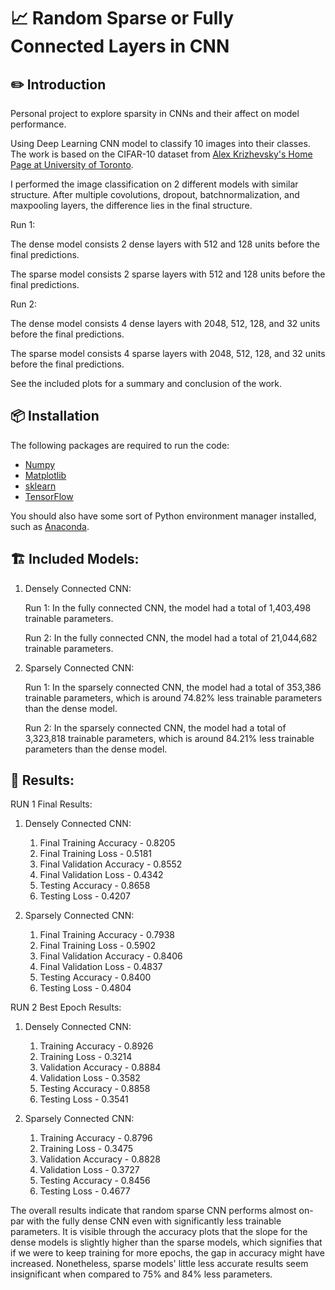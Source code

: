 # 📈 Random Sparse or Fully Connected Layers in CNN

## ✏️ Introduction

Personal project to explore sparsity in CNNs and their affect on model performance.

Using Deep Learning CNN model to classify 10 images into their classes. The work is based on the CIFAR-10 dataset from [Alex Krizhevsky's Home Page at University of Toronto](https://www.cs.toronto.edu/~kriz/cifar.html).

I performed the image classification on 2 different models with similar structure. After multiple covolutions, dropout, batchnormalization, and maxpooling layers, the difference lies in the final structure.

Run 1:

The dense model consists 2 dense layers with 512 and 128 units before the final predictions.

The sparse model consists 2 sparse layers with 512 and 128 units before the final predictions.

Run 2:

The dense model consists 4 dense layers with 2048, 512, 128, and 32 units before the final predictions.

The sparse model consists 4 sparse layers with 2048, 512, 128, and 32 units before the final predictions.

See the included plots for a summary and conclusion of the work.

## 📦 Installation

The following packages are required to run the code:

- [Numpy](https://numpy.org/)
- [Matplotlib](https://matplotlib.org/)
- [sklearn](https://scikit-learn.org/stable/)
- [TensorFlow](https://www.tensorflow.org/)

You should also have some sort of Python environment manager installed, such as [Anaconda](https://www.anaconda.com/).

## 🏗️ Included Models:

1. Densely Connected CNN:

   Run 1: In the fully connected CNN, the model had a total of 1,403,498 trainable parameters.

   Run 2: In the fully connected CNN, the model had a total of 21,044,682 trainable parameters.

3. Sparsely Connected CNN:

   Run 1: In the sparsely connected CNN, the model had a total of 353,386 trainable parameters, which is around 74.82% less trainable parameters than the dense model.

   Run 2: In the sparsely connected CNN, the model had a total of 3,323,818 trainable parameters, which is around 84.21% less trainable parameters than the dense model.

## 🎯 Results:

RUN 1 Final Results:
1. Densely Connected CNN:
   1. Final Training Accuracy - 0.8205
   2. Final Training Loss - 0.5181
   3. Final Validation Accuracy - 0.8552
   4. Final Validation Loss - 0.4342
   5. Testing Accuracy - 0.8658
   6. Testing Loss - 0.4207
  
2. Sparsely Connected CNN:
   1. Final Training Accuracy - 0.7938
   2. Final Training Loss - 0.5902
   3. Final Validation Accuracy - 0.8406
   4. Final Validation Loss - 0.4837
   5. Testing Accuracy - 0.8400
   6. Testing Loss - 0.4804
  
RUN 2 Best Epoch Results:
1. Densely Connected CNN:
   1. Training Accuracy - 0.8926
   2. Training Loss - 0.3214
   3. Validation Accuracy - 0.8884
   4. Validation Loss - 0.3582
   5. Testing Accuracy - 0.8858
   6. Testing Loss - 0.3541
  
2. Sparsely Connected CNN:
   1. Training Accuracy - 0.8796
   2. Training Loss - 0.3475
   3. Validation Accuracy - 0.8828
   4. Validation Loss - 0.3727
   5. Testing Accuracy - 0.8456
   6. Testing Loss - 0.4677
  
The overall results indicate that random sparse CNN performs almost on-par with the fully dense CNN even with significantly less trainable parameters. It is visible through the accuracy plots that the slope for the dense models is slightly higher than the sparse models, which signifies that if we were to keep training for more epochs, the gap in accuracy might have increased. Nonetheless, sparse models' little less accurate results seem insignificant when compared to 75% and 84% less parameters. 
